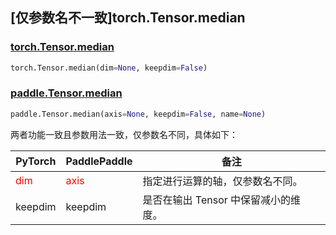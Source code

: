 ## [仅参数名不一致]torch.Tensor.median

### [torch.Tensor.median](https://pytorch.org/docs/stable/generated/torch.Tensor.median.html)

```python
torch.Tensor.median(dim=None, keepdim=False)
```

### [paddle.Tensor.median](https://www.paddlepaddle.org.cn/documentation/docs/zh/api/paddle/Tensor_cn.html#median-axis-none-keepdim-false-name-none)

```python
paddle.Tensor.median(axis=None, keepdim=False, name=None)
```

两者功能一致且参数用法一致，仅参数名不同，具体如下：

| PyTorch                            | PaddlePaddle                       | 备注                                     |
|------------------------------------|------------------------------------|----------------------------------------|
| <font color='red'> dim </font>     | <font color='red'> axis </font>    | 指定进行运算的轴，仅参数名不同。                       |
| <font> keepdim </font> | <font> keepdim </font> | 是否在输出 Tensor 中保留减小的维度。                 |